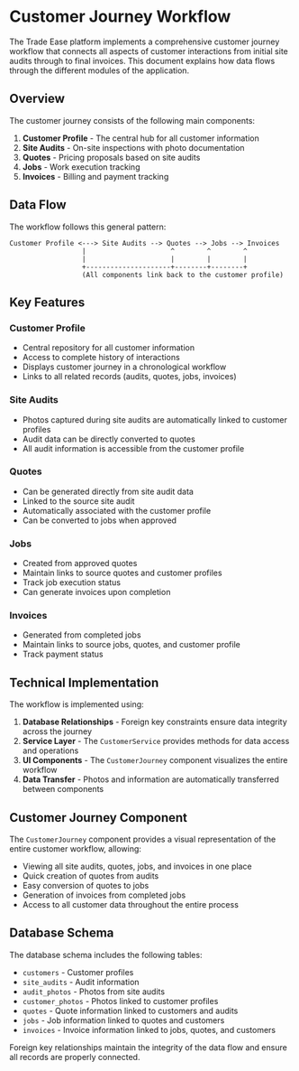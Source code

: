 # Customer Journey Workflow

The Trade Ease platform implements a comprehensive customer journey workflow that connects all aspects of customer interactions from initial site audits through to final invoices. This document explains how data flows through the different modules of the application.

## Overview

The customer journey consists of the following main components:

1. **Customer Profile** - The central hub for all customer information
2. **Site Audits** - On-site inspections with photo documentation
3. **Quotes** - Pricing proposals based on site audits
4. **Jobs** - Work execution tracking
5. **Invoices** - Billing and payment tracking

## Data Flow

The workflow follows this general pattern:

```
Customer Profile <---> Site Audits --> Quotes --> Jobs --> Invoices
                  |                     ^        ^        ^
                  |                     |        |        |
                  +---------------------+--------+--------+
                  (All components link back to the customer profile)
```

## Key Features

### Customer Profile

- Central repository for all customer information
- Access to complete history of interactions
- Displays customer journey in a chronological workflow
- Links to all related records (audits, quotes, jobs, invoices)

### Site Audits

- Photos captured during site audits are automatically linked to customer profiles
- Audit data can be directly converted to quotes
- All audit information is accessible from the customer profile

### Quotes

- Can be generated directly from site audit data
- Linked to the source site audit
- Automatically associated with the customer profile
- Can be converted to jobs when approved

### Jobs

- Created from approved quotes
- Maintain links to source quotes and customer profiles
- Track job execution status
- Can generate invoices upon completion

### Invoices

- Generated from completed jobs
- Maintain links to source jobs, quotes, and customer profile
- Track payment status

## Technical Implementation

The workflow is implemented using:

1. **Database Relationships** - Foreign key constraints ensure data integrity across the journey
2. **Service Layer** - The `CustomerService` provides methods for data access and operations
3. **UI Components** - The `CustomerJourney` component visualizes the entire workflow
4. **Data Transfer** - Photos and information are automatically transferred between components

## Customer Journey Component

The `CustomerJourney` component provides a visual representation of the entire customer workflow, allowing:

- Viewing all site audits, quotes, jobs, and invoices in one place
- Quick creation of quotes from audits
- Easy conversion of quotes to jobs
- Generation of invoices from completed jobs
- Access to all customer data throughout the entire process

## Database Schema

The database schema includes the following tables:

- `customers` - Customer profiles
- `site_audits` - Audit information
- `audit_photos` - Photos from site audits
- `customer_photos` - Photos linked to customer profiles
- `quotes` - Quote information linked to customers and audits
- `jobs` - Job information linked to quotes and customers
- `invoices` - Invoice information linked to jobs, quotes, and customers

Foreign key relationships maintain the integrity of the data flow and ensure all records are properly connected. 